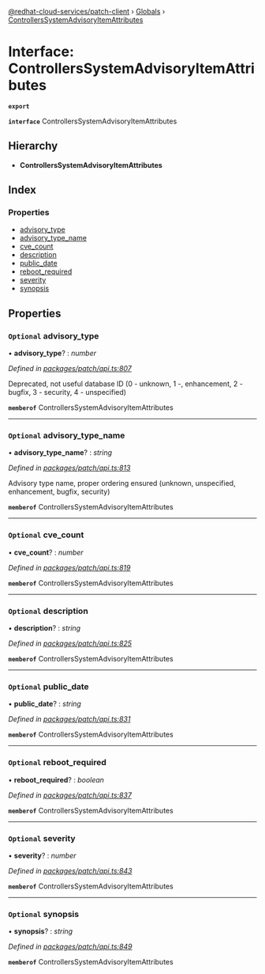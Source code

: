 [@redhat-cloud-services/patch-client](../README.md) › [Globals](../globals.md) › [ControllersSystemAdvisoryItemAttributes](controllerssystemadvisoryitemattributes.md)

# Interface: ControllersSystemAdvisoryItemAttributes

**`export`** 

**`interface`** ControllersSystemAdvisoryItemAttributes

## Hierarchy

* **ControllersSystemAdvisoryItemAttributes**

## Index

### Properties

* [advisory_type](controllerssystemadvisoryitemattributes.md#optional-advisory_type)
* [advisory_type_name](controllerssystemadvisoryitemattributes.md#optional-advisory_type_name)
* [cve_count](controllerssystemadvisoryitemattributes.md#optional-cve_count)
* [description](controllerssystemadvisoryitemattributes.md#optional-description)
* [public_date](controllerssystemadvisoryitemattributes.md#optional-public_date)
* [reboot_required](controllerssystemadvisoryitemattributes.md#optional-reboot_required)
* [severity](controllerssystemadvisoryitemattributes.md#optional-severity)
* [synopsis](controllerssystemadvisoryitemattributes.md#optional-synopsis)

## Properties

### `Optional` advisory_type

• **advisory_type**? : *number*

*Defined in [packages/patch/api.ts:807](https://github.com/RedHatInsights/javascript-clients/blob/6a9cdc7/packages/patch/api.ts#L807)*

Deprecated, not useful database ID (0 - unknown, 1 -, enhancement, 2 - bugfix, 3 - security, 4 - unspecified)

**`memberof`** ControllersSystemAdvisoryItemAttributes

___

### `Optional` advisory_type_name

• **advisory_type_name**? : *string*

*Defined in [packages/patch/api.ts:813](https://github.com/RedHatInsights/javascript-clients/blob/6a9cdc7/packages/patch/api.ts#L813)*

Advisory type name, proper ordering ensured (unknown, unspecified, enhancement, bugfix, security)

**`memberof`** ControllersSystemAdvisoryItemAttributes

___

### `Optional` cve_count

• **cve_count**? : *number*

*Defined in [packages/patch/api.ts:819](https://github.com/RedHatInsights/javascript-clients/blob/6a9cdc7/packages/patch/api.ts#L819)*

**`memberof`** ControllersSystemAdvisoryItemAttributes

___

### `Optional` description

• **description**? : *string*

*Defined in [packages/patch/api.ts:825](https://github.com/RedHatInsights/javascript-clients/blob/6a9cdc7/packages/patch/api.ts#L825)*

**`memberof`** ControllersSystemAdvisoryItemAttributes

___

### `Optional` public_date

• **public_date**? : *string*

*Defined in [packages/patch/api.ts:831](https://github.com/RedHatInsights/javascript-clients/blob/6a9cdc7/packages/patch/api.ts#L831)*

**`memberof`** ControllersSystemAdvisoryItemAttributes

___

### `Optional` reboot_required

• **reboot_required**? : *boolean*

*Defined in [packages/patch/api.ts:837](https://github.com/RedHatInsights/javascript-clients/blob/6a9cdc7/packages/patch/api.ts#L837)*

**`memberof`** ControllersSystemAdvisoryItemAttributes

___

### `Optional` severity

• **severity**? : *number*

*Defined in [packages/patch/api.ts:843](https://github.com/RedHatInsights/javascript-clients/blob/6a9cdc7/packages/patch/api.ts#L843)*

**`memberof`** ControllersSystemAdvisoryItemAttributes

___

### `Optional` synopsis

• **synopsis**? : *string*

*Defined in [packages/patch/api.ts:849](https://github.com/RedHatInsights/javascript-clients/blob/6a9cdc7/packages/patch/api.ts#L849)*

**`memberof`** ControllersSystemAdvisoryItemAttributes
